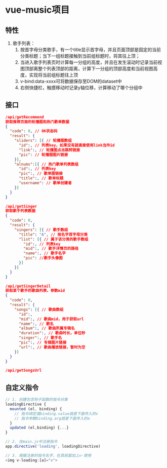 # vue-music项目

## 特性

1. 歌手列表：
    1. 按首字母分类歌手，有一个title显示首字母，并且页面顶部是固定的当前分类标题；当下一组标题接触到当前组标题时，将其往上顶；
    2. 当进入歌手列表页时计算每一分组的高度，并且在发生滚动时记录当前视图顶部离整个列表顶部的距离，计算下一分组的顶部高度和当前视图高度，实现将当前组标题往上顶
    3. v-bind:data-xxxx可将数据保存至DOM的dataset中
    4. 右侧快捷栏，触摸移动时记录y轴位移，计算移动了哪个分组中

## 接口

```json
/api/getRecommend
获取推荐页面的轮播图和热门歌单数据
{
  "code": 0, // OK状态码
  "result": {
    "sliders": [{ // 轮播图数组
      "id":, // 列表key，如果没有就直接使用link当作id
      "link":, // 轮播图点击跳转链接 
      "pic": // 轮播图图片链接
    }],
    "alnums":[{ // 热门歌单列表数组
      "id":, // 列表key
      "pic":, // 歌单图链接
      "title":, // 歌单标题
      "username": // 歌单创建者
    }]
  }
}

/api/getSinger
获取歌手列表数据
{
  "code": 0,
  "result": {
    "singers": [{ // 歌手数组
      "title": "A", // 按名字首字母分类
      "list": [{ // 属于该分类的歌手数组
        "id":, // 列表key
        "mid":, // 歌手详情页的路径
        "name":, // 歌手名字
        "pic": //歌手头像图
      }]
    }]
  }
}

/api/getSingerDetail
获取某个歌手的歌曲列表，参数mid
{
  "code": 0,
  "result": {
    "songs": [{ // 歌曲数组
      "id":,
      "mid":, // 歌曲mid，用于获取url
      "name":, // 歌名
      "album":, // 歌曲所属专辑名
      "duration":, // 歌曲时长，单位秒
      "singer":, // 歌手名
      "pic":, // 专辑图片链接
      "url":, // 歌曲播放链接，暂时为空
    }]
  }
}

/api/getSongsUrl
```

## 自定义指令

```js
// 1. 创建包含钩子函数的指令对象
loadingDirective {
  mounted (el, binding) {
    // 指令绑定值binding.value就是下面传入的v
    // 指令参数binding.arg就是下面传入的a
  }
  updated (el,binding) {...}
}

// 2. 在main.js中注册指令
app.directive('loading', loadingDirective)

// 3. 根据注册的指令名字，在其前面加上v-使用
<img v-loading:[a]="v">
```